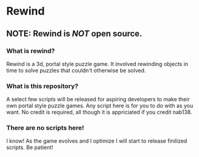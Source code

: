 # Rewind

## NOTE: Rewind is *NOT* open source.

### What is rewind?
Rewind is a 3d, portal style puzzle game. It involved rewinding objects in time to solve puzzles that couldn't otherwise be solved.

### What is this repository?
A select few scripts will be released for aspiring developers to make their own portal style puzzle games. Any script here is for you to do with as you want. No credit is required, all though it is appriciated if you credit nab138.

### There are no scripts here!
I know! As the game evolves and I optimize I will start to release finilized scripts. Be patient!
